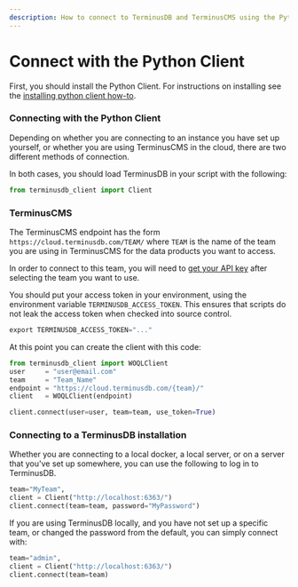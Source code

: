```yaml
---
description: How to connect to TerminusDB and TerminusCMS using the Python Client
---
```


# Connect with the Python Client

First, you should install the Python Client. For instructions on installing see the [installing python client how-to](install-the-python-client.md).

### Connecting with the Python Client

Depending on whether you are connecting to an instance you have set up yourself, or whether you are using TerminusCMS in the cloud, there are two different methods of connection.

In both cases, you should load TerminusDB in your script with the following:

```python
from terminusdb_client import Client
```

### TerminusCMS

The TerminusCMS endpoint has the form `https://cloud.terminusdb.com/TEAM/` where `TEAM` is the name of the team you are using in TerminusCMS for the data products you want to access.

In order to connect to this team, you will need to [get your API key](../../../terminuscms/get-api-key.md) after selecting the team you want to use.

You should put your access token in your environment, using the environment variable `TERMINUSDB_ACCESS_TOKEN`. This ensures that scripts do not leak the access token when checked into source control.

```python
export TERMINUSDB_ACCESS_TOKEN="..."
```

At this point you can create the client with this code:

```python
from terminusdb_client import WOQLClient
user     = "user@email.com"
team     = "Team_Name" 
endpoint = "https://cloud.terminusdb.com/{team}/"
client   = WOQLClient(endpoint)

client.connect(user=user, team=team, use_token=True)
```

### Connecting to a TerminusDB installation

Whether you are connecting to a local docker, a local server, or on a server that you've set up somewhere, you can use the following to log in to TerminusDB.

```python
team="MyTeam",
client = Client("http://localhost:6363/")
client.connect(team=team, password="MyPassword")
```

If you are using TerminusDB locally, and you have not set up a specific team, or changed the password from the default, you can simply connect with:

```python
team="admin",
client = Client("http://localhost:6363/")
client.connect(team=team)
```
